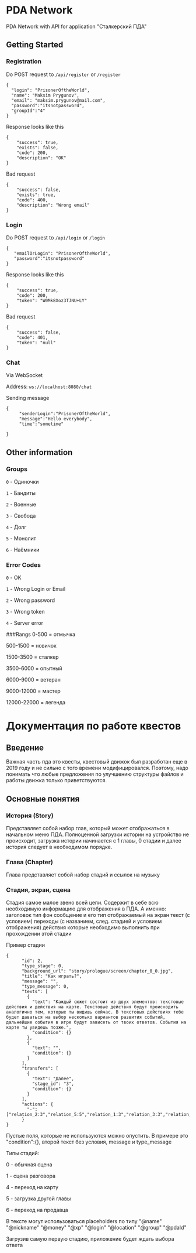# PDA Network
PDA Network with API for application "Сталкерский ПДА"
## Getting Started

### Registration

Do POST request to
`/api/register` or `/register`

```
{
  "login": "PrisonerOftheWorld",
  "name": "Maksim Prygunov",
  "email": "maksim.prygunov@mail.com",
  "password":"itsnotpassword",
  "groupId":"4"
}
``` 
Response looks like this

```
{
    "success": true,
    "exists": false,
    "code": 200,
    "description": "OK"
}
```
Bad request

```
{
    "success": false,
    "exists": true,
    "code": 400,
    "description": "Wrong email"
}
```


### Login
Do POST request to
`/api/login` or `/login`

```
{
   "emailOrLogin": "PrisonerOftheWorld",
   "password":"itsnotpassword"
}
```

Response looks like this

```
{
    "success": true,
    "code": 200,
    "token": "W0Mk8Xoz3TJNU+LY"
}
```

Bad request
```
{
    "success": false,
    "code": 401,
    "token": "null"
}
```

### Chat

Via WebSocket

Address: ``ws://localhost:8080/chat``

Sending message 

```
{
     "senderLogin":"PrisonerOftheWorld",
     "message":"Hello everybody",
     "time":"sometime"

}
```

## Other information

### Groups

`0` - Одиночки

`1` - Бандиты

`2` - Военные

`3` - Свобода

`4` - Долг

`5` - Монолит

`6` - Наёмники

### Error Codes

`0` - OK

`1` - Wrong Login or Email

`2` - Wrong password

`3` - Wrong token

`4` - Server error

###Rangs
0-500 = отмычка 

500-1500 = новичок

1500-3500 = сталкер

3500-6000 = опытный

6000-9000 = ветеран

9000-12000 = мастер

12000-22000 = легенда


# Документация по работе квестов
## Введение
Важная часть пда это квесты, квестовый движок был разработан еще в 2019 году и не сильно с того времени модифицировался.
Поэтому, надо понимать что любые предложения по улучшению структуры файлов и работы движка только приветствуются.

## Основные понятия
### История (Story)
Представляет собой набор глав, который может отображаться в начальном меню ПДА.
Полноценной загрузки истории на устройство не происходит, загрузка истории начинается с 1 главы, 0 стадии и далее история следует в необходимом порядке.

### Глава (Chapter)
Глава представляет собой набор стадий и ссылок на музыку

### Стадия, экран, сцена
Стадия самое малое звено всей цепи. Содержит в себе всю необходимую информацию для отображения в ПДА.
А именно:
    заголовок
    тип
    фон
    сообщение и его тип
    отображаемый на экран текст (с условием)
    переходы (с названием, след. стадией  и условием отображения)
    действия которые необходимо выполнить при прохождении этой стадии

Пример стадии
```
{
      "id": 2,
      "type_stage": 0,
      "background_url": "story/prologue/screen/chapter_0_0.jpg",
      "title": "Как играть?",
      "message": "",
      "type_message": 0,
      "texts": [
        {
          "text": "Каждый сюжет состоит из двух элементов: текстовые действия и действия на карте. Текстовые действия будут происходить аналогично тем, которые ты видишь сейчас. В текстовых действиях тебе будет даваться на выбор несколько вариантов развития событий, дальнейшие события в игре будут зависеть от твоих ответов. События на карте ты увидешь позже.",
          "condition": {}
        },
        {
          "text": "",
          "condition": {}
        }
      ],
      "transfers": [
        {
          "text": "Далее",
          "stage_id": "3",
          "condition": {}
        }
      ],
      "actions": {
		"-":["relation_2:3","relation_5:5","relation_1:3","relation_3:3","relation_6:2"]
      }
}
```
Пустые поля, которые не используются можно опустить. В примере это "condition":{}, второй текст без условия, message и type_message 

Типы стадий:

0 - обычная сцена

1 - сцена разговора

4 - переход на карту

5 - загрузка другой главы

6 - переход на продавца

В тексте могут использоваться placeholders по типу
"@name"
"@nickname"
"@money"
"@xp"
"@login"
"@location"
"@group"
"@pdaId"

Загрузив самую первую стадию, приложение будет ждать выбора ответа
